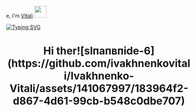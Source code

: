 
e, I'm <a href="https://daniilshat.ru/" target="_blank">Vitali</a> 
<img src="https://github.com/blackcater/blackcater/raw/main/images/Hi.gif" height="32"/></h1>

[![Typing SVG](https://readme-typing-svg.herokuapp.com?color=%2336BCF7&lines=Information+Technology)](https://git.io/typing-svg)



<h1 align="center">Hi ther![slпапвпide-6](https://github.com/ivakhnenkovitali/Ivakhnenko-Vitali/assets/141067997/183964f2-d867-4d61-99cb-b548c0dbe707)

 
